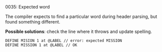 <!doctype html>
<html lang="es">
<head>
	<title>Mensajes de Error</title>
	<meta charset="utf-8">
	<meta http-equiv="X-UA-Compatible" content="IE=edge">
	<meta name="viewport" content="width=device-width, initial-scale=1">
	<link rel="stylesheet" type="text/css" href="../../../style/style.css">
</head>
<body>
0035: Expected word

The compiler expects to find a particular word during header parsing, but found something different.

**Possible solutions**: check the line where it throws and update spelling.

```
DEFINE MISION 1 at @LABEL // error: expected MISSION
DEFINE MISSION 1 at @LABEL // OK
```


<script src="../../../js/main.min.js"></script>